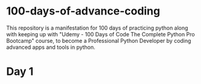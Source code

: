 # 100-days-of-advance-coding
This repository is a manifestation for 100 days of practicing python along with keeping up with "Udemy - 100 Days of Code The Complete Python Pro Bootcamp" course, to become a Professional Python Developer by coding advanced apps and tools in python.

# Day 1